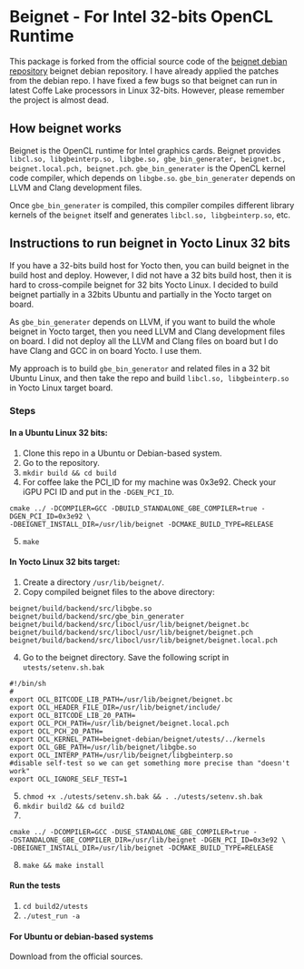 # Beignet - For Intel 32-bits  OpenCL Runtime

This package is forked from the official source code of the [beignet debian repository](https://salsa.debian.org/opencl-team/beignet) beignet debian repository. I have already applied the patches from the debian repo. I have fixed a few bugs so that beignet can run in latest Coffe Lake processors in Linux 32-bits. However, please remember the project is almost dead.

## How beignet works
Beignet is the OpenCL runtime for Intel graphics cards. Beignet provides `libcl.so, libgbeinterp.so, libgbe.so, gbe_bin_generater, beignet.bc, beignet.local.pch, beignet.pch`.  `gbe_bin_generater` is the OpenCL kernel code compiler, which depends on `libgbe.so`.  `gbe_bin_generater` depends on LLVM and Clang development files.

Once `gbe_bin_generater` is compiled, this compiler compiles different library kernels of the `beignet` itself and generates `libcl.so, libgbeinterp.so`, etc.

## Instructions to run beignet in Yocto Linux 32 bits
If you have a 32-bits build host for Yocto then, you can build beignet in the build host and deploy. However, I did not have a 32 bits build host, then it is hard to cross-compile beignet for 32 bits Yocto Linux. I decided to build beignet partially in a 32bits Ubuntu and partially in the Yocto target on board.

As `gbe_bin_generater` depends on LLVM, if you want to build the whole beignet in Yocto target, then you need LLVM and Clang development files on board. I did not deploy all the LLVM and Clang files on board but I do have Clang and GCC in on board Yocto. I use them.

My approach is to build `gbe_bin_generator` and related files in a 32 bit Ubuntu Linux, and then take the repo and build `libcl.so, libgbeinterp.so` in Yocto Linux target board.

### Steps

#### In a Ubuntu Linux 32 bits:

1. Clone this repo in a Ubuntu or Debian-based system.
2. Go to the repository.
3. `mkdir build && cd build`
4. For coffee lake the PCI_ID for my machine was 0x3e92. Check your iGPU PCI ID and put in the `-DGEN_PCI_ID`.

```
cmake ../ -DCOMPILER=GCC -DBUILD_STANDALONE_GBE_COMPILER=true -DGEN_PCI_ID=0x3e92 \
-DBEIGNET_INSTALL_DIR=/usr/lib/beignet -DCMAKE_BUILD_TYPE=RELEASE
```
5. `make`

#### In Yocto Linux 32 bits target:
1. Create a directory `/usr/lib/beignet/`.
2. Copy compiled beignet files to the above directory: 

```
beignet/build/backend/src/libgbe.so
beignet/build/backend/src/gbe_bin_generater
beignet/build/backend/src/libocl/usr/lib/beignet/beignet.bc
beignet/build/backend/src/libocl/usr/lib/beignet/beignet.pch
beignet/build/backend/src/libocl/usr/lib/beignet/beignet.local.pch
```
4. Go to the beignet directory. Save the following script in `utests/setenv.sh.bak`
```
#!/bin/sh
#
export OCL_BITCODE_LIB_PATH=/usr/lib/beignet/beignet.bc
export OCL_HEADER_FILE_DIR=/usr/lib/beignet/include/
export OCL_BITCODE_LIB_20_PATH=
export OCL_PCH_PATH=/usr/lib/beignet/beignet.local.pch
export OCL_PCH_20_PATH=
export OCL_KERNEL_PATH=beignet-debian/beignet/utests/../kernels
export OCL_GBE_PATH=/usr/lib/beignet/libgbe.so
export OCL_INTERP_PATH=/usr/lib/beignet/libgbeinterp.so
#disable self-test so we can get something more precise than "doesn't work"
export OCL_IGNORE_SELF_TEST=1
```
5. `chmod +x ./utests/setenv.sh.bak && . ./utests/setenv.sh.bak`
6. `mkdir build2 && cd build2`
7. 
```
cmake ../ -DCOMPILER=GCC -DUSE_STANDALONE_GBE_COMPILER=true -
-DSTANDALONE_GBE_COMPILER_DIR=/usr/lib/beignet -DGEN_PCI_ID=0x3e92 \
-DBEIGNET_INSTALL_DIR=/usr/lib/beignet -DCMAKE_BUILD_TYPE=RELEASE
```
8. `make && make install`

#### Run the tests
1. `cd build2/utests`
2. `./utest_run -a`

#### For Ubuntu or debian-based systems

Download from the official sources.
